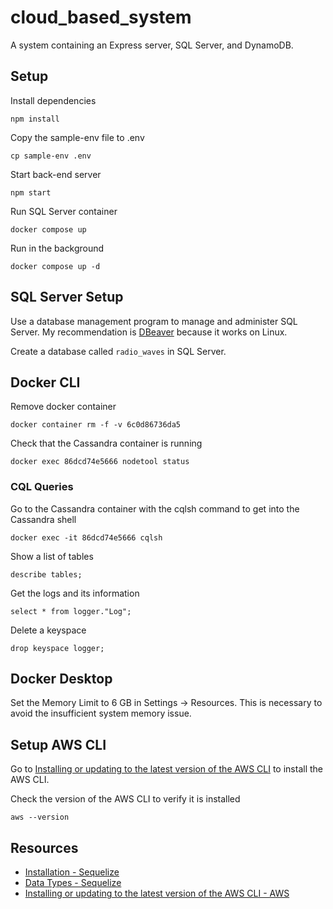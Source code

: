 # cloud_based_system

A system containing an Express server, SQL Server, and DynamoDB.

## Setup

Install dependencies
```
npm install
```

Copy the sample-env file to .env
```
cp sample-env .env
```

Start back-end server
```
npm start
```

Run SQL Server container
```
docker compose up
```

Run in the background
```
docker compose up -d
```

## SQL Server Setup

Use a database management program to manage and administer SQL Server.
My recommendation is [DBeaver](https://dbeaver.io/) because it works on Linux.

Create a database called `radio_waves` in SQL Server.

## Docker CLI

Remove docker container
```
docker container rm -f -v 6c0d86736da5
```

Check that the Cassandra container is running
```
docker exec 86dcd74e5666 nodetool status
```

### CQL Queries

Go to the Cassandra container with the cqlsh command to get into the Cassandra shell
```
docker exec -it 86dcd74e5666 cqlsh
```

Show a list of tables
```
describe tables;
```

Get the logs and its information
```
select * from logger."Log";
```

Delete a keyspace
```
drop keyspace logger;
```

## Docker Desktop
Set the Memory Limit to 6 GB in Settings -> Resources. This is necessary to avoid 
the insufficient system memory issue.

## Setup AWS CLI
Go to [Installing or updating to the latest version of the AWS CLI](https://docs.aws.amazon.com/cli/latest/userguide/getting-started-install.html) to install the AWS CLI.

Check the version of the AWS CLI to verify it is installed
```
aws --version
```

## Resources
- [Installation - Sequelize](https://sequelize.org/docs/v6/getting-started/)
- [Data Types - Sequelize](https://sequelize.org/docs/v7/models/data-types/)
- [Installing or updating to the latest version of the AWS CLI - AWS](https://docs.aws.amazon.com/cli/latest/userguide/getting-started-install.html)
